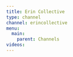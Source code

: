 ```yaml
---
title: Erin Collective
type: channel
channel: erincollective
menu:
  main:
    parent: Channels
videos:
---
```

